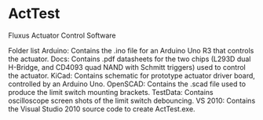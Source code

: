 # ActTest
Fluxus Actuator Control Software

Folder list
Arduino:
  Contains the .ino file for an Arduino Uno R3 that controls the actuator.
Docs:
  Contains .pdf datasheets for the two chips (L293D dual H-Bridge, and CD4093 quad NAND with Schmitt triggers) used to control the actuator.
KiCad:
  Contains schematic for prototype actuator driver board, controlled by an Arduino Uno.
OpenSCAD:
  Contains the .scad file used to produce the limit switch mounting brackets.
TestData:
  Contains oscilloscope screen shots of the limit switch debouncing.
VS 2010:
  Contains the Visual Studio 2010 source code to create ActTest.exe.
